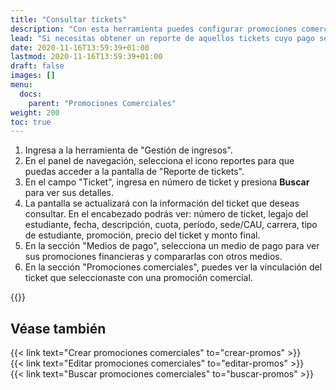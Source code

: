 ```yaml
---
title: "Consultar tickets"
description: "Con esta herramienta puedes configurar promociones comerciales que se aplicarán a los tickets."
lead: "Si necesitas obtener un reporte de aquellos tickets cuyo pago se encuentra pendiente, puedes usar esta funcionalidad. Esta búsqueda te permite ver la relación entre los tickets y las promociones (financieras y comerciales) que se pueden aplicar al mismo."
date: 2020-11-16T13:59:39+01:00
lastmod: 2020-11-16T13:59:39+01:00
draft: false
images: []
menu:
  docs:
    parent: "Promociones Comerciales"
weight: 200
toc: true
---
```


1. Ingresa a la herramienta de "Gestión de ingresos".
1. En el panel de navegación, selecciona el icono reportes para que puedas acceder a la pantalla de "Reporte de tickets".
1. En el campo "Ticket", ingresa en número de ticket y presiona **Buscar** para ver sus detalles.
1. La pantalla se actualizará con la información del ticket que deseas consultar. En el encabezado podrás ver: número de ticket, legajo del estudiante, fecha, descripción, cuota, período, sede/CAU, carrera, tipo de estudiante, promoción, precio del ticket y monto final.
1. En la sección "Medios de pago", selecciona un medio de pago para ver sus promociones financieras y compararlas con otros medios.
1. En la sección "Promociones comerciales", puedes ver la vinculación del ticket que seleccionaste con una promoción comercial.

{{<tip text="Si tienes los permisos necesarios, desde esta pantalla también puedes ver más detalles o editar las promociones comerciales haciendo clic en el icono de lápiz.">}}

## Véase también

{{< link text="Crear promociones comerciales" to="crear-promos" >}}
<br/>
{{< link text="Editar promociones comerciales" to="editar-promos" >}}
<br/>
{{< link text="Buscar promociones comerciales" to="buscar-promos" >}}
